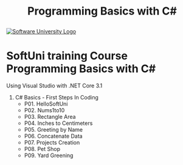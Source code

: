 # <p align="center"> Programming Basics with C# <p>

<a href="https://softuni.bg/trainings/courses" rel="Courses"><img src="https://softuni.bg/content/images/svg-logos/software-university-logo.svg?sanitize=true" alt="Software University Logo"></a>
# SoftUni training Course Programming Basics with C#

Using Visual Studio with .NET Core 3.1 

01. C# Basics - First Steps In Coding
    * P01. HelloSoftUni
    * P02. Nums1to10
    * P03. Rectangle Area
    * P04. Inches to Centimeters
    * P05. Greeting by Name
    * P06. Concatenate Data
    * P07. Projects Creation
    * P08. Pet Shop
    * P09. Yard Greening
